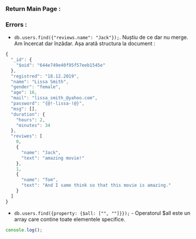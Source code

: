### Return Main Page : 

### Errors :

* `db.users.find({"reviews.name": "Jack"});`. Nuștiu de ce dar nu merge. Am încercat dar înzădar. Așa arată structura la document :

```js
{
  "_id": {
    "$oid": "644e749e40f95f57eeb1545e"
  },
  "registred": "18.12.2019",
  "name": "Lissa Smith",
  "gender": "female",
  "age": 16,
  "mail": "lissa_smith_@yahoo.com",
  "password": "{@!-lissa-!@}",
  "msg": [],
  "duration": {
    "hours": 2,
    "minutes": 34
  },
  "reviwes": [
    0,
    {
      "name": "Jack",
      "text": "amazing movie!"
    },
    1,
    {
      "name": "Tom",
      "text": "And I same think so that this movie is amazing."
    }
  ]
}
```

* `db.users.find({property: {$all: ["", ""]}});` - Operatorul $all este un array care contine toate elementele specifice. 

```js
console.log();
```